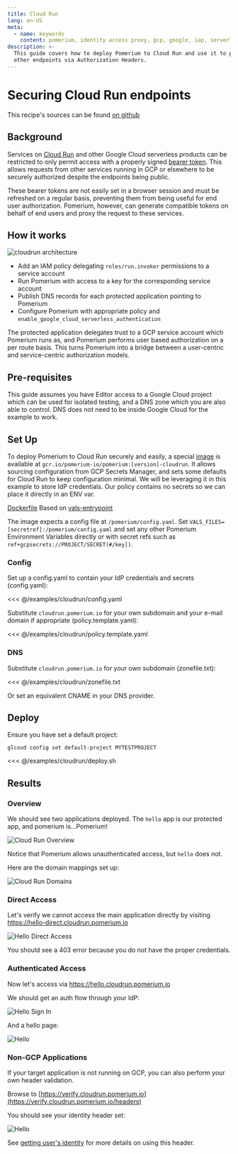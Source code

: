 ```yaml
---
title: Cloud Run
lang: en-US
meta:
  - name: keywords
    content: pomerium, identity access proxy, gcp, google, iap, serverless, cloudrun
description: >-
  This guide covers how to deploy Pomerium to Cloud Run and use it to protect
  other endpoints via Authorization Headers.
---
```


# Securing Cloud Run endpoints

This recipe's sources can be found [on github](https://github.com/pomerium/pomerium/tree/main/examples/cloudrun)

## Background

Services on [Cloud Run](https://cloud.google.com/run) and other Google Cloud serverless products can be restricted to only permit access with a properly signed [bearer token](https://cloud.google.com/run/docs/authenticating/service-to-service). This allows requests from other services running in GCP or elsewhere to be securely authorized despite the endpoints being public.

These bearer tokens are not easily set in a browser session and must be refreshed on a regular basis, preventing them from being useful for end user authorization. Pomerium, however, can generate compatible tokens on behalf of end users and proxy the request to these services.

## How it works

![cloudrun architecture](img/cloud-run/architecture.svg)

- Add an IAM policy delegating `roles/run.invoker` permissions to a service account
- Run Pomerium with access to a key for the corresponding service account
- Publish DNS records for each protected application pointing to Pomerium
- Configure Pomerium with appropriate policy and `enable_google_cloud_serverless_authentication`

The protected application delegates trust to a GCP service account which Pomerium runs as, and Pomerium performs user based authorization on a per route basis. This turns Pomerium into a bridge between a user-centric and service-centric authorization models.

## Pre-requisites

This guide assumes you have Editor access to a Google Cloud project which can be used for isolated testing, and a DNS zone which you are also able to control. DNS does not need to be inside Google Cloud for the example to work.

## Set Up

To deploy Pomerium to Cloud Run securely and easily, a special [image](https://console.cloud.google.com/gcr/images/pomerium-io/GLOBAL/pomerium) is available at `gcr.io/pomerium-io/pomerium:[version]-cloudrun`. It allows sourcing configuration from GCP Secrets Manager, and sets some defaults for Cloud Run to keep configuration minimal. We will be leveraging it in this example to store IdP credentials. Our policy contains no secrets so we can place it directly in an ENV var.

[Dockerfile](https://github.com/pomerium/pomerium/blob/main/.github/Dockerfile-cloudrun) Based on [vals-entrypoint](https://github.com/pomerium/vals-entrypoint)

The image expects a config file at `/pomerium/config.yaml`. Set `VALS_FILES=[secretref]:/pomerium/config.yaml` and set any other Pomerium Environment Variables directly or with secret refs such as `ref+gcpsecrets://PROJECT/SECRET(#/key])`.

### Config

Set up a config.yaml to contain your IdP credentials and secrets (config.yaml):

<<< @/examples/cloudrun/config.yaml

Substitute `cloudrun.pomerium.io` for your own subdomain and your e-mail domain if appropriate (policy.template.yaml):

<<< @/examples/cloudrun/policy.template.yaml

### DNS

Substitute `cloudrun.pomerium.io` for your own subdomain (zonefile.txt):

<<< @/examples/cloudrun/zonefile.txt

Or set an equivalent CNAME in your DNS provider.

## Deploy

Ensure you have set a default project:

```shell
glcoud config set default-project MYTESTPROJECT
```

<<< @/examples/cloudrun/deploy.sh

## Results

### Overview

We should see two applications deployed. The `hello` app is our protected app, and pomerium is...Pomerium!

![Cloud Run Overview](img/cloud-run/cloudrun-overview.png)

Notice that Pomerium allows unauthenticated access, but `hello` does not.

Here are the domain mappings set up:

![Cloud Run Domains](img/cloud-run/cloudrun-domains.png)

### Direct Access

Let's verify we cannot access the main application directly by visiting <https://hello-direct.cloudrun.pomerium.io>

![Hello Direct Access](img/cloud-run/hello-direct.png)

You should see a 403 error because you do not have the proper credentials.

### Authenticated Access

Now let's access via <https://hello.cloudrun.pomerium.io>

We should get an auth flow through your IdP:

![Hello Sign In](img/cloud-run/hello-signin.png)

And a hello page:

![Hello](img/cloud-run/hello-success.png)

### Non-GCP Applications

If your target application is not running on GCP, you can also perform your own header validation.

Browse to [https://verify.cloudrun.pomerium.io](https://verify.cloudrun.pomerium.io/headers)

You should see your identity header set:

![Hello](img/cloud-run/headers.png)

See [getting user's identity](getting-users-identity.md) for more details on using this header.
